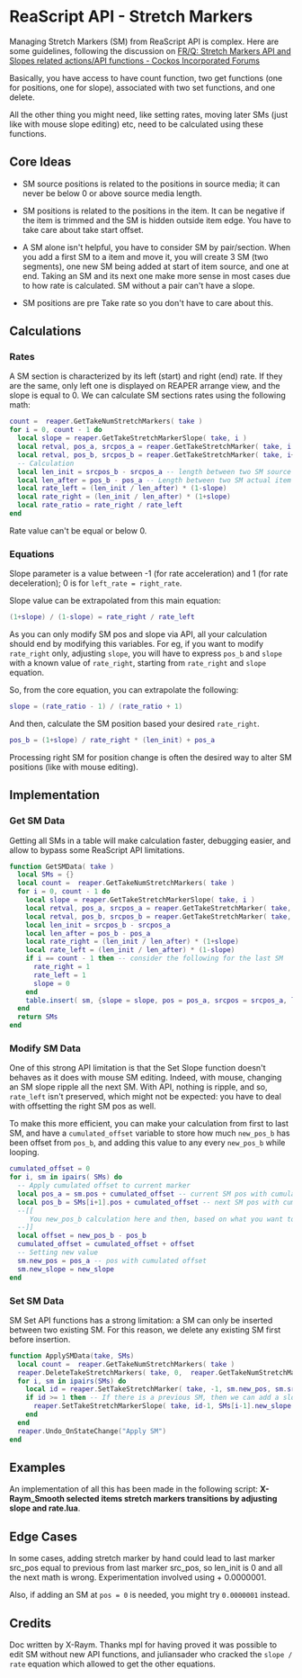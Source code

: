 # ReaScript API - Stretch Markers

Managing Stretch Markers (SM) from ReaScript API is complex. Here are some guidelines, following the discussion on [FR/Q: Stretch Markers API and Slopes related actions/API functions - Cockos Incorporated Forums](https://forum.cockos.com/showthread.php?t=248801)

Basically, you have access to have count function, two get functions (one for positions, one for slope), associated with two set functions, and one delete.

All the other thing you might need, like setting rates, moving later SMs (just like with mouse slope editing) etc, need to be calculated using these functions.

## Core Ideas

- SM source positions is related to the positions in source media; it can never be below 0 or above source media length.
- SM positions is related to the positions in the item. It can be negative if the item is trimmed and the SM is hidden outside item edge. You have to take care about take start offset.
- A SM alone isn't helpful, you have to consider SM by pair/section. When you add a first SM to a item and move it, you will create 3 SM (two segments), one new SM being added at start of item source, and one at end. Taking an SM and its next one make more sense in most cases due to how rate is calculated. SM without a pair can't have a slope.

- SM positions are pre Take rate so you don't have to care about this.

## Calculations

### Rates

A SM section is characterized by its left (start) and right (end) rate. If they are the same, only left one is displayed on REAPER arrange view, and the slope is equal to 0. We can calculate SM sections rates using the following math:

```lua
count =  reaper.GetTakeNumStretchMarkers( take )
for i = 0, count - 1 do
  local slope = reaper.GetTakeStretchMarkerSlope( take, i )
  local retval, pos_a, srcpos_a = reaper.GetTakeStretchMarker( take, i )
  local retval, pos_b, srcpos_b = reaper.GetTakeStretchMarker( take, i+1 )
  -- Calculation
  local len_init = srcpos_b - srcpos_a -- length between two SM source positions
  local len_after = pos_b - pos_a -- Length between two SM actual item positions
  local rate_left = (len_init / len_after) * (1-slope)
  local rate_right = (len_init / len_after) * (1+slope)
  local rate_ratio = rate_right / rate_left
end
```

Rate value can't be equal or below 0.

### Equations

Slope parameter is a value between -1 (for rate acceleration) and 1 (for rate deceleration); 0 is for `left_rate = right_rate`.

Slope value can be extrapolated from this main equation:

```lua
(1+slope) / (1-slope) = rate_right / rate_left
```

As you can only modify SM pos and slope via API, all your calculation should end by modifying this variables. For eg, if you want to modify `rate_right` only, adjusting `slope`, you will have to express `pos_b` and `slope` with a known value of `rate_right`, starting from `rate_right` and `slope` equation. 

So, from the core equation, you can extrapolate the following:

```lua
slope = (rate_ratio - 1) / (rate_ratio + 1)
```

And then, calculate the SM position based your desired `rate_right`.

```lua
pos_b = (1+slope) / rate_right * (len_init) + pos_a
```

Processing right SM for position change is often the desired way to alter SM positions (like with mouse editing).

## Implementation

### Get SM Data

Getting all SMs in a table will make calculation faster, debugging easier, and allow to bypass some ReaScript API limitations.

```lua
function GetSMData( take )
  local SMs = {}
  local count =  reaper.GetTakeNumStretchMarkers( take )
  for i = 0, count - 1 do
    local slope = reaper.GetTakeStretchMarkerSlope( take, i )
    local retval, pos_a, srcpos_a = reaper.GetTakeStretchMarker( take, i )
    local retval, pos_b, srcpos_b = reaper.GetTakeStretchMarker( take, i+1 )
    local len_init = srcpos_b - srcpos_a
    local len_after = pos_b - pos_a
    local rate_right = (len_init / len_after) * (1+slope)
    local rate_left = (len_init / len_after) * (1-slope)
    if i == count - 1 then -- consider the following for the last SM
      rate_right = 1
      rate_left = 1
      slope = 0
    end
    table.insert( sm, {slope = slope, pos = pos_a, srcpos = srcpos_a, len_init = len_init, len_after = len_after, rate_right = rate_right, rate_left = rate_left})
  end
  return SMs
end
```

### Modify SM Data

One of this strong API limitation is that the Set Slope function doesn't behaves as it does with mouse SM editing. Indeed, with mouse, changing an SM slope ripple all the next SM. With API, nothing is ripple, and so, `rate_left` isn't preserved, which might not be expected: you have to deal with offsetting the right SM pos as well.

To make this more efficient, you can make your calculation from first to last SM, and have a `cumulated_offset` variable to store how much `new_pos_b` has been offset from `pos_b`, and adding this value to any every `new_pos_b` while looping.

```lua
cumulated_offset = 0
for i, sm in ipairs( SMs) do
  -- Apply cumulated offset to current marker
  local pos_a = sm.pos + cumulated_offset -- current SM pos with cumulated offset
  local pos_b = SMs[i+1].pos + cumulated_offset -- next SM pos with cumulated offset
  --[[ 
     You new_pos_b calculation here and then, based on what you want to achieve
  --]]
  local offset = new_pos_b - pos_b
  cumulated_offset = cumulated_offset + offset
  -- Setting new value
  sm.new_pos = pos_a -- pos with cumulated offset
  sm.new_slope = new_slope
end
```

### Set SM Data

SM Set API functions has a strong limitation: a SM can only be inserted between two existing SM. For this reason, we delete any existing SM first before insertion.

```lua
function ApplySMData(take, SMs)
  local count =  reaper.GetTakeNumStretchMarkers( take )
  reaper.DeleteTakeStretchMarkers( take, 0,  reaper.GetTakeNumStretchMarkers( take ) ) -- Remove existing SM
  for i, sm in ipairs(SMs) do
    local id = reaper.SetTakeStretchMarker( take, -1, sm.new_pos, sm.srcpos ) -- .new_pos value
    if id >= 1 then -- If there is a previous SM, then we can add a slope to the previous marker
      reaper.SetTakeStretchMarkerSlope( take, id-1, SMs[i-1].new_slope ) -- .new_slope value.
    end
  end
  reaper.Undo_OnStateChange("Apply SM")
end
```

## Examples

An implementation of all this has been made in the following script: **X-Raym_Smooth selected items stretch markers transitions by adjusting slope and rate.lua**.

## Edge Cases

In some cases, adding stretch marker by hand could lead to last marker src_pos equal to previous from last marker src_pos, so len_init is 0 and all the next math is wrong. Experimentation involved using + 0.0000001.

Also, if adding an SM at `pos = 0` is needed, you might try `0.0000001` instead.

## Credits

Doc written by X-Raym. Thanks mpl for having proved it was possible to edit SM without new API functions, and juliansader who cracked the `slope / rate` equation which allowed to get the other equations.

